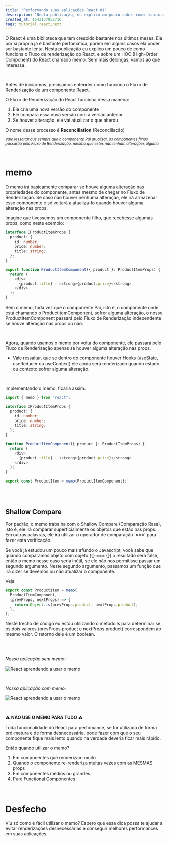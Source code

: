```yaml
---
title: "Performando suas aplicações React #1"
description: "Nesta publicação, eu explico um pouco sobre como funciona todo o Fluxo de Renderização do React e sobre o memo."
created_at: 1643137952716
tags: tutorial,react,next
---
```


O React é uma biblioteca que tem crescido bastante nos últimos meses. Ela por si própria já é bastante perfomática, porém em alguns casos ela poder ser bastante lenta. Nesta publicação eu explico um pouco de como funciona o Fluxo de renderização do React, e sobre um HOC (High-Order Component) do React chamado memo. Sem mais delongas, vamos ao que interessa.

<br/>

Antes de iniciarmos, precisamos entender como funciona o Fluxo de Renderização de um componente React.

O Fluxo de Renderização do React funciona dessa maneira:

1. Ele cria uma nova versão do componente
2. Ele compara essa nova versão com a versão anterior
3. Se houver alteração, ele vai atualizar o que alterou

O nome desse processo é **Reconciliation** (Reconciliação)

<small>

_Vale ressaltar que sempre que o componente Pai atualizar, os componentes filhos passarão pelo Fluxo de Renderização, mesmo que estes não tenham alterações alguma._

</small>

<br/>

# memo

O memo irá basicamente comparar se houve alguma alteração nas propriedades do componente, antes mesmo de chegar no Fluxo de Renderização. Se caso não houver nenhuma alteração, ele irá armazenar esse componente e só voltará a atualiza-lo quando houver alguma alteração nas props.

Imagine que tivessemos um componente filho, que recebesse algumas props, como neste exemplo:

```typescript
interface IProductItemProps {
  product: {
    id: number;
    price: number;
    title: string;
  };
}

export function ProductItemComponent({ product }: ProductItemProps) {
  return (
    <div>
      {product.title} - <strong>{product.price}</strong>
    </div>
  );
}
```

Sem o memo, toda vez que o componente Pai, isto é, o componente onde está chamando o ProductItemComponent, sofrer alguma alteração, o nosso ProductItemComponent passará pelo Fluxo de Renderização independente se houve alteração nas props ou não.

<br/>

Agora, quando usamos o memo por volta do componente, ele passará pelo Fluxo de Renderização apenas se houver alguma alteração nas props.

- Vale ressaltar, que se dentro do componente houver Hooks (useState, useReducer ou useContext) ele ainda será renderizado quando estado ou contexto sofrer alguma alteração.

<br/>

Implementando o memo, ficaria assim:

```typescript
import { memo } from "react";

interface IProductItemProps {
  product: {
    id: number;
    price: number;
    title: string;
  };
}

function ProductItemComponent({ product }: ProductItemProps) {
  return (
    <div>
      {product.title} - <strong>{product.price}</strong>
    </div>
  );
}

export const ProductItem = memo(ProductItemComponent);
```

<br/>
<br/>

## Shallow Compare

Por padrão, o memo trabalha com o Shallow Compare (Comparação Rasa), isto é, ele irá comparar superficialmente os objetos que estão nas props. Em outras palavras, ele irá utilizar o operador de comparação '===' para fazer esta verificação.

Se você já estudou um pouco mais afundo o Javascript, você sabe que quando comparamos objeto com objeto ({} === {}) o resultado será false, então o memo nesse caso seria inútil, se ele não nos permitisse passar um segundo argumento. Neste segundo argumento, passamos um função que irá dizer se devemos ou não atualizar o componente.

Veja:

```typescript
export const ProductItem = memo(
  ProductItemComponent,
  (prevProps, nextProps) => {
    return Object.is(prevProps.product, nextProps.product);
  },
);
```

Neste trecho de código eu estou utilizando o método _is_ para determinar se os dois valores (prevProps.product e nextProps.product) correspondem ao mesmo valor. O retorno dele é um boolean.

<br/>
<br/>

_Nossa aplicação sem memo:_

![React aprendendo a usar o memo](https://imgur.com/QmEJmMA.gif)

<br/>

_Nossa aplicação com memo:_

![React aprendendo a usar o memo](https://imgur.com/6xtA5fA.gif)

<br/>

⚠️ **NÃO USE O MEMO PARA TUDO** ⚠️

Toda funcionalidade do React para perfomance, se for utilizada de forma pré-matura e de forma desnecessária, pode fazer com que o seu componente fique mais lento quando na verdade deveria ficar mais rápido.

Então quando utilizar o memo?

1. Em componentes que renderizam muito
2. Quando o componente re-renderiza muitas vezes com as MESMAS props
3. Em componentes médios ou grandes
4. Pure Functional Componentes

<br/>

# Desfecho

Viu só como é fácil utilizar o memo? Espero que essa dica possa te ajudar a evitar renderizações desnecessárias e conseguir melhores performances em suas aplicações.
